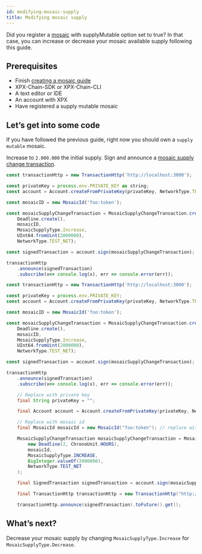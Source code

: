 ```yaml
---
id: modifying-mosaic-supply
title: Modifying mosaic supply
---
```

Did you register a [mosaic](../../built-in-features/mosaic.md) with supplyMutable option set to true? In that case, you can increase or decrease your mosaic available supply following this guide.

## Prerequisites

- Finish [creating a mosaic guide](./creating-a-mosaic.md)
- XPX-Chain-SDK or XPX-Chain-CLI
- A text editor or IDE
- An account with XPX
- Have registered a supply mutable mosaic

## Let’s get into some code

If you have followed the previous guide, right now you should own a `supply mutable` mosaic.

Increase to `2.000.000` the initial supply. Sign and announce a [mosaic supply change transaction](../../built-in-features/mosaic.md#mosaicsupplychangetransaction).

<!--DOCUSAURUS_CODE_TABS-->
<!--TypeScript-->
```js
const transactionHttp = new TransactionHttp('http://localhost:3000');

const privateKey = process.env.PRIVATE_KEY as string;
const account = Account.createFromPrivateKey(privateKey, NetworkType.TEST_NET);

const mosaicID = new MosaicId('foo:token');

const mosaicSupplyChangeTransaction = MosaicSupplyChangeTransaction.create(
    Deadline.create(),
    mosaicID,
    MosaicSupplyType.Increase,
    UInt64.fromUint(2000000),
    NetworkType.TEST_NET);

const signedTransaction = account.sign(mosaicSupplyChangeTransaction);

transactionHttp
    .announce(signedTransaction)
    .subscribe(x=> console.log(x), err => console.error(err));
```

<!--JavaScript-->
```js
const transactionHttp = new TransactionHttp('http://localhost:3000');

const privateKey = process.env.PRIVATE_KEY;
const account = Account.createFromPrivateKey(privateKey, NetworkType.TEST_NET);

const mosaicID = new MosaicId('foo:token');

const mosaicSupplyChangeTransaction = MosaicSupplyChangeTransaction.create(
    Deadline.create(),
    mosaicID,
    MosaicSupplyType.Increase,
    UInt64.fromUint(2000000),
    NetworkType.TEST_NET);

const signedTransaction = account.sign(mosaicSupplyChangeTransaction);

transactionHttp
    .announce(signedTransaction)
    .subscribe(x=> console.log(x), err => console.error(err));
```

<!--Java-->
```java
    // Replace with private key
    final String privateKey = "";

    final Account account = Account.createFromPrivateKey(privateKey, NetworkType.TEST_NET);

    // Replace with mosaic id
    final MosaicId mosaicId = new MosaicId("foo:token"); // replace with mosaic full name

    MosaicSupplyChangeTransaction mosaicSupplyChangeTransaction = MosaicSupplyChangeTransaction.create(
        new Deadline(2, ChronoUnit.HOURS),
        mosaicId,
        MosaicSupplyType.INCREASE,
        BigInteger.valueOf(2000000),
        NetworkType.TEST_NET
    );

    final SignedTransaction signedTransaction = account.sign(mosaicSupplyChangeTransaction);

    final TransactionHttp transactionHttp = new TransactionHttp("http://localhost:3000");

    transactionHttp.announce(signedTransaction).toFuture().get();
```
<!--END_DOCUSAURUS_CODE_TABS-->

## What’s next?

Decrease your mosaic supply by changing `MosaicSupplyType.Increase` for `MosaicSupplyType.Decrease`.
